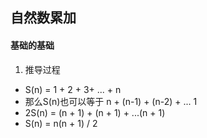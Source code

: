 ## 自然数累加

#### 基础的基础

1. 推导过程
- S(n) = 1 + 2 + 3+ ... + n
- 那么S(n)也可以等于 n + (n-1) + (n-2) + ... 1
- 2S(n) = (n + 1) + (n + 1) + ...(n + 1)
- S(n) = n(n + 1) / 2